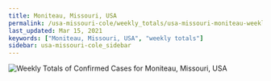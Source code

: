 ```yaml
---
title: Moniteau, Missouri, USA
permalink: /usa-missouri-cole/weekly_totals/usa-missouri-moniteau-weekly_totals.html
last_updated: Mar 15, 2021
keywords: ["Moniteau, Missouri, USA", "weekly totals"]
sidebar: usa-missouri-cole_sidebar
---
```


![Weekly Totals of Confirmed Cases for Moniteau, Missouri, USA](/covid_tracker/images/graphs/usa-missouri-moniteau-weekly_totals_graph.png)
